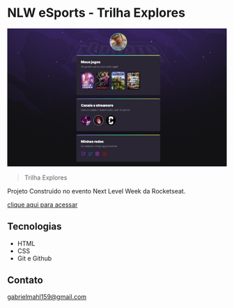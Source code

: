 # NLW eSports - Trilha Explores

![preview](./.github/previa.png)

>Trilha Explores

Projeto Construido no evento Next Level Week da Rocketseat.

[clique aqui para acessar](https://gbaruel.github.io/nlw-sports-explores/)



## Tecnologias

- HTML
- CSS
- Git e Github

## Contato

gabrielmahl159@gmail.com